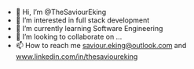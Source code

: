 - 👋 Hi, I’m @TheSaviourEking
- 👀 I’m interested in full stack development
- 🌱 I’m currently learning Software Engineering
- 💞️ I’m looking to collaborate on ...
- 📫 How to reach me saviour.eking@outlook.com and www.linkedin.com/in/thesavioureking

<!---
TheSaviourEking/TheSaviourEking is a ✨ special ✨ repository because its `README.md` (this file) appears on your GitHub profile.
You can click the Preview link to take a look at your changes.
--->
